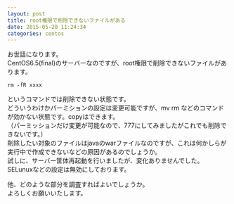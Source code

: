 ```yaml
---
layout: post
title: root権限で削除できないファイルがある
date: 2015-05-20 11:24:34
categories: centos
---
```

<!-- {% raw %} -->
<p>お世話になります。<br>
CentOS6.5(final)のサーバーなのですが、root権限で削除できないファイルがあります。</p>

<pre><code>rm -fR xxxx
</code></pre>

<p>というコマンドでは削除できない状態です。<br>
どういうわけかパーミションの設定は変更可能ですが、mv rm などのコマンドが効かない状態です。copyはできます。<br>
（パーミッションだけ変更が可能なので、777にしてみましたがこれでも削除できないです。）<br>
削除したい対象のファイルはjavaのwarファイルなのですが、これは何かしらが実行中で作成できないなどの原因があるのでしょうか。<br>
試しに、サーバー筐体再起動を行いましたが、変化ありませんでした。<br>
SELunuxなどの設定は無効にしております。</p>

<p>他、どのような部分を調査すればよいでしょうか。<br>
よろしくお願いいたします。</p>
<!-- {% endraw %} -->
